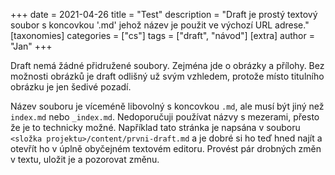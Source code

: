 +++
date = 2021-04-26
title = "Test"
description = "Draft je prostý textový soubor s koncovkou '.md' jehož název je použit ve výchozí URL adrese."
[taxonomies]
categories = ["cs"]
tags = ["draft", "návod"]
[extra]
author = "Jan"
+++

Draft nemá žádné přidružené soubory.
Zejména jde o obrázky a přílohy. 
Bez možnosti obrázků je draft odlišný už svým vzhledem, protože místo titulního obrázku je jen šedivé pozadí.

Název souboru je víceméně libovolný s koncovkou `.md`, ale musí být jiný než `index.md` nebo `_index.md`. 
Nedoporučuji používat názvy s mezerami, přesto že je to technicky možné.
Například tato stránka je napsána v souboru `<složka projektu>/content/prvni-draft.md` a je dobré si ho teď hned najít a otevřít ho v úplně obyčejném textovém editoru.
Provést pár drobných změn v textu, uložit je a pozorovat změnu.
